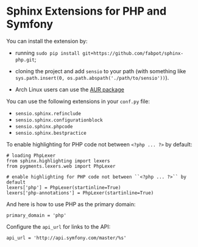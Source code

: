 Sphinx Extensions for PHP and Symfony
=====================================

You can install the extension by:

 * running `sudo pip install git+https://github.com/fabpot/sphinx-php.git`;

 * cloning the project and add `sensio` to your path (with something like
   `sys.path.insert(0, os.path.abspath('./path/to/sensio'))`).
   
 * Arch Linux users can use the [AUR package](https://aur.archlinux.org/packages/python-sphinx-php-git/)

You can use the following extensions in your `conf.py` file:

 * `sensio.sphinx.refinclude`
 * `sensio.sphinx.configurationblock`
 * `sensio.sphinx.phpcode`
 * `sensio.sphinx.bestpractice`

To enable highlighting for PHP code not between `<?php ... ?>` by default:

    # loading PhpLexer
    from sphinx.highlighting import lexers
    from pygments.lexers.web import PhpLexer
    
    # enable highlighting for PHP code not between ``<?php ... ?>`` by default
    lexers['php'] = PhpLexer(startinline=True)
    lexers['php-annotations'] = PhpLexer(startinline=True)

And here is how to use PHP as the primary domain:

    primary_domain = 'php'

Configure the `api_url` for links to the API:

    api_url = 'http://api.symfony.com/master/%s'
